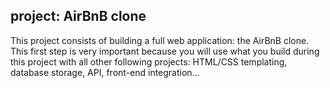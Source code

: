 project: AirBnB clone
-------------------------------------------------------------------
This project consists of building a full web application: the AirBnB clone.
This first step is very important because you will use what you build during this project with all other following projects: HTML/CSS templating, database storage, API, front-end integration…
